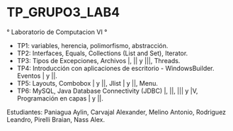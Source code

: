 # TP_GRUPO3_LAB4
° Laboratorio de Computacion VI °

- TP1: variables, herencia, polimorfismo, abstracción.
- TP2: Interfaces, Equals, Collections (List and Set), Iterator.
- TP3: Tipos de Excepciones, Archivos |, || y |||, Threads.
- TP4: Introducción con aplicaciones de escritorio - WindowsBuilder. Eventos | y ||.
- TP5: Layouts, Combobox | y ||, Jlist | y ||, Menu.
- TP6: MySQL, Java Database Connectivity (JDBC) |, ||, ||| y |V, Programación en capas | y ||.

Estudiantes: Paniagua Aylin, Carvajal Alexander, Melino Antonio, Rodriguez Leandro, Pirelli Braian, Nass Alex.

